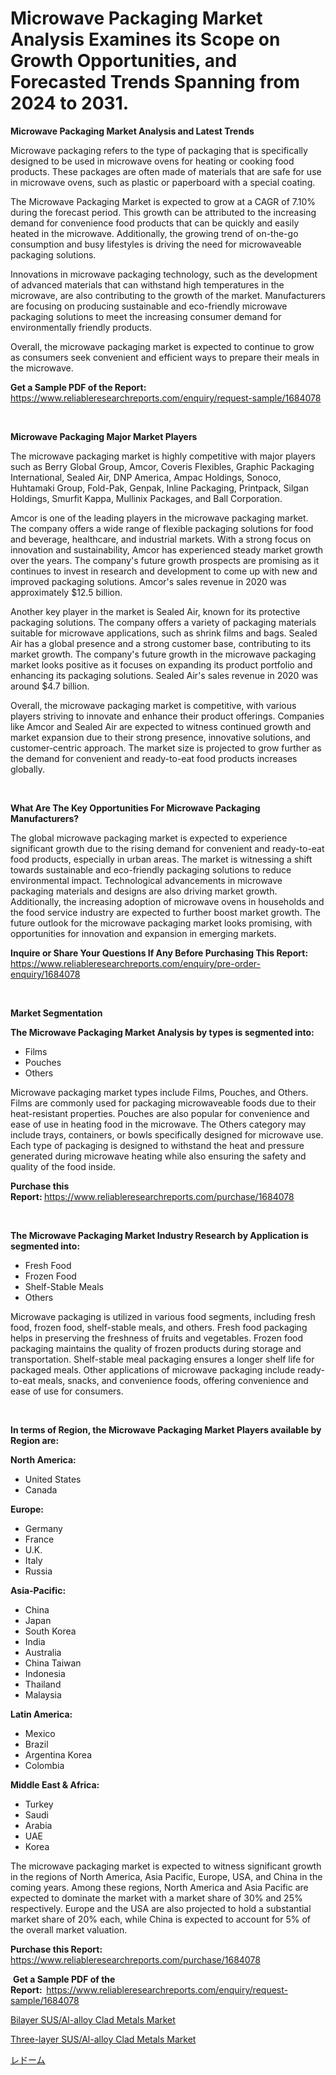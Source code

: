 <p><h1>Microwave Packaging Market Analysis Examines its Scope on Growth Opportunities, and Forecasted Trends Spanning from 2024 to 2031.</h1></p><p><strong>Microwave Packaging Market Analysis and Latest Trends</strong></p>
<p><p>Microwave packaging refers to the type of packaging that is specifically designed to be used in microwave ovens for heating or cooking food products. These packages are often made of materials that are safe for use in microwave ovens, such as plastic or paperboard with a special coating.</p><p>The Microwave Packaging Market is expected to grow at a CAGR of 7.10% during the forecast period. This growth can be attributed to the increasing demand for convenience food products that can be quickly and easily heated in the microwave. Additionally, the growing trend of on-the-go consumption and busy lifestyles is driving the need for microwaveable packaging solutions.</p><p>Innovations in microwave packaging technology, such as the development of advanced materials that can withstand high temperatures in the microwave, are also contributing to the growth of the market. Manufacturers are focusing on producing sustainable and eco-friendly microwave packaging solutions to meet the increasing consumer demand for environmentally friendly products.</p><p>Overall, the microwave packaging market is expected to continue to grow as consumers seek convenient and efficient ways to prepare their meals in the microwave.</p></p>
<p><strong>Get a Sample PDF of the Report:&nbsp;</strong> <a href="https://www.reliableresearchreports.com/enquiry/request-sample/1684078">https://www.reliableresearchreports.com/enquiry/request-sample/1684078</a></p>
<p>&nbsp;</p>
<p><strong>Microwave Packaging Major Market Players</strong></p>
<p><p>The microwave packaging market is highly competitive with major players such as Berry Global Group, Amcor, Coveris Flexibles, Graphic Packaging International, Sealed Air, DNP America, Ampac Holdings, Sonoco, Huhtamaki Group, Fold-Pak, Genpak, Inline Packaging, Printpack, Silgan Holdings, Smurfit Kappa, Mullinix Packages, and Ball Corporation.</p><p>Amcor is one of the leading players in the microwave packaging market. The company offers a wide range of flexible packaging solutions for food and beverage, healthcare, and industrial markets. With a strong focus on innovation and sustainability, Amcor has experienced steady market growth over the years. The company's future growth prospects are promising as it continues to invest in research and development to come up with new and improved packaging solutions. Amcor's sales revenue in 2020 was approximately $12.5 billion.</p><p>Another key player in the market is Sealed Air, known for its protective packaging solutions. The company offers a variety of packaging materials suitable for microwave applications, such as shrink films and bags. Sealed Air has a global presence and a strong customer base, contributing to its market growth. The company's future growth in the microwave packaging market looks positive as it focuses on expanding its product portfolio and enhancing its packaging solutions. Sealed Air's sales revenue in 2020 was around $4.7 billion.</p><p>Overall, the microwave packaging market is competitive, with various players striving to innovate and enhance their product offerings. Companies like Amcor and Sealed Air are expected to witness continued growth and market expansion due to their strong presence, innovative solutions, and customer-centric approach. The market size is projected to grow further as the demand for convenient and ready-to-eat food products increases globally.</p></p>
<p>&nbsp;</p>
<p><strong>What Are The Key Opportunities For Microwave Packaging Manufacturers?</strong></p>
<p><p>The global microwave packaging market is expected to experience significant growth due to the rising demand for convenient and ready-to-eat food products, especially in urban areas. The market is witnessing a shift towards sustainable and eco-friendly packaging solutions to reduce environmental impact. Technological advancements in microwave packaging materials and designs are also driving market growth. Additionally, the increasing adoption of microwave ovens in households and the food service industry are expected to further boost market growth. The future outlook for the microwave packaging market looks promising, with opportunities for innovation and expansion in emerging markets.</p></p>
<p><strong>Inquire or Share Your Questions If Any Before Purchasing This Report:</strong> <a href="https://www.reliableresearchreports.com/enquiry/pre-order-enquiry/1684078">https://www.reliableresearchreports.com/enquiry/pre-order-enquiry/1684078</a></p>
<p>&nbsp;</p>
<p><strong>Market Segmentation</strong></p>
<p><strong>The Microwave Packaging Market Analysis by types is segmented into:</strong></p>
<p><ul><li>Films</li><li>Pouches</li><li>Others</li></ul></p>
<p><p>Microwave packaging market types include Films, Pouches, and Others. Films are commonly used for packaging microwaveable foods due to their heat-resistant properties. Pouches are also popular for convenience and ease of use in heating food in the microwave. The Others category may include trays, containers, or bowls specifically designed for microwave use. Each type of packaging is designed to withstand the heat and pressure generated during microwave heating while also ensuring the safety and quality of the food inside.</p></p>
<p><strong>Purchase this Report:&nbsp;</strong><a href="https://www.reliableresearchreports.com/purchase/1684078">https://www.reliableresearchreports.com/purchase/1684078</a></p>
<p>&nbsp;</p>
<p><strong>The Microwave Packaging Market Industry Research by Application is segmented into:</strong></p>
<p><ul><li>Fresh Food</li><li>Frozen Food</li><li>Shelf-Stable Meals</li><li>Others</li></ul></p>
<p><p>Microwave packaging is utilized in various food segments, including fresh food, frozen food, shelf-stable meals, and others. Fresh food packaging helps in preserving the freshness of fruits and vegetables. Frozen food packaging maintains the quality of frozen products during storage and transportation. Shelf-stable meal packaging ensures a longer shelf life for packaged meals. Other applications of microwave packaging include ready-to-eat meals, snacks, and convenience foods, offering convenience and ease of use for consumers.</p></p>
<p>&nbsp;</p>
<p><strong>In terms of Region, the Microwave Packaging Market Players available by Region are:</strong></p>
<p>
    <p> <strong> North America: </strong>
        <ul>
            <li>United States</li>
            <li>Canada</li>
        </ul>
        </p> 
    <p> <strong> Europe: </strong>
        <ul>
            <li>Germany</li>
            <li>France</li>
            <li>U.K.</li>
            <li>Italy</li>
            <li>Russia</li>
        </ul>
        </p> 
    <p> <strong> Asia-Pacific: </strong>
        <ul>
            <li>China</li>
            <li>Japan</li>
            <li>South Korea</li>
            <li>India</li>
            <li>Australia</li>
            <li>China Taiwan</li>
            <li>Indonesia</li>
            <li>Thailand</li>
            <li>Malaysia</li>
        </ul>
        </p> 
    <p> <strong> Latin America: </strong>
        <ul>
            <li>Mexico</li>
            <li>Brazil</li>
            <li>Argentina Korea</li>
            <li>Colombia</li>
        </ul>
        </p> 
    <p> <strong> Middle East & Africa: </strong>
        <ul>
            <li>Turkey</li>
            <li>Saudi</li>
            <li>Arabia</li>
            <li>UAE</li>
            <li>Korea</li>
        </ul>
    </p>
    </p>
<p><p>The microwave packaging market is expected to witness significant growth in the regions of North America, Asia Pacific, Europe, USA, and China in the coming years. Among these regions, North America and Asia Pacific are expected to dominate the market with a market share of 30% and 25% respectively. Europe and the USA are also projected to hold a substantial market share of 20% each, while China is expected to account for 5% of the overall market valuation.</p></p>
<p><strong>Purchase this Report: </strong><a href="https://www.reliableresearchreports.com/purchase/1684078">https://www.reliableresearchreports.com/purchase/1684078</a></p>
<p>&nbsp;<strong>Get a Sample PDF of the Report:&nbsp;&nbsp;</strong><a href="https://www.reliableresearchreports.com/enquiry/request-sample/1684078">https://www.reliableresearchreports.com/enquiry/request-sample/1684078</a></p>
<p><strong></strong></p>
<p><p><a href="https://view.publitas.com/reportprime-1/bilayer-sus-al-alloy-clad-metals-market-size-2023-2030-global-industrial-analysis-key-geographical-regions-market-share-top-key-players-product-types-and-forecast-research-report/">Bilayer SUS/Al-alloy Clad Metals Market</a></p><p><a href="https://view.publitas.com/reportprime-1/three-layer-sus-al-alloy-clad-metals-market-research-report-unlocks-analysis-on-the-market-financial-status-market-size-and-market-revenue-upto-2030/">Three-layer SUS/Al-alloy Clad Metals Market</a></p><p><a href="https://github.com/mohamedbakry57/Market-Research-Report-List-2/blob/main/8444521189661.md">レドーム</a></p></p>